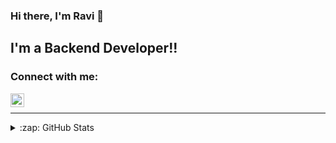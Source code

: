 ### Hi there, I'm Ravi 👋


## I'm a Backend Developer!!


### Connect with me:

[<img align="left" alt="ravi-kale-394801182 | LinkedIn" width="22px" src="https://cdn.jsdelivr.net/npm/simple-icons@v3/icons/linkedin.svg" />][linkedin]

<br />

---

<details>
  <summary>:zap: GitHub Stats</summary>

  <img align="left" alt="codeSTACKr's GitHub Stats" src="https://github-readme-stats-ten-pi.vercel.app/api?username=ravi-kale&show_icons=true&hide_border=true" />

</details>

[linkedin]: https://linkedin.com/in/ravi-kale-394801182
